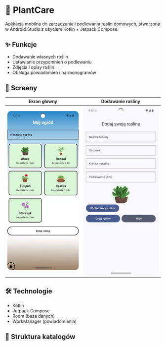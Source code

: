 # 🌱 PlantCare

Aplikacja mobilna do zarządzania i podlewania roślin domowych, stworzona w Android Studio z użyciem Kotlin + Jetpack Compose.

## ✨ Funkcje

- Dodawanie własnych roślin
- Ustawianie przypomnień o podlewaniu
- Zdjęcia i opisy roślin
- Obsługa powiadomień i harmonogramów

## 📸 Screeny

| Ekran główny | Dodawanie rośliny |
|--------------|--------------------|
| ![screen1](screens/main_screen.png) | ![screen2](screens/add_plant_screen.png) |

## 🛠 Technologie

- Kotlin
- Jetpack Compose
- Room (baza danych)
- WorkManager (powiadomienia)

## 📁 Struktura katalogów

